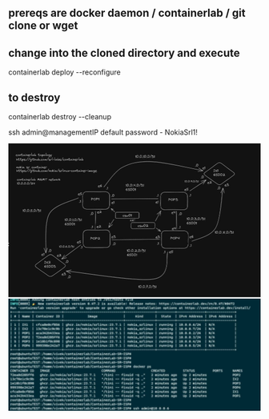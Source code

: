 ## prereqs are docker daemon / containerlab / git clone or wget

## change into the cloned directory and execute
containerlab deploy --reconfigure

## to destroy
containerlab destroy --cleanup

ssh admin@managementIP
default password - NokiaSrl1!

![banner](graphv2.jpg)
![banner](running_topology.jpg)